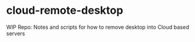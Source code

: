 # cloud-remote-desktop
WIP Repo: Notes and scripts for how to remove desktop into Cloud based servers
